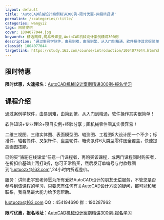```yaml
---
layout: default
title: 'AutoCAD机械设计案例精讲300例-限时优惠-网易精品课'
permalink: /:categories/:title/
categories: wangyi2
tags: 网易提供
cover: 1004077044.jpg
keywords: 精选网课,网易云课堂,AutoCAD机械设计案例精讲300例
description: '通过案例学软件，由易到难，由简到繁、从入门到精通，软件操作其实很简单！软件知识+专业理论+项目实例+经验分享；画机械零件'
classid: 1004077044
targetlink: https://study.163.com/course/introduction/1004077044.htm?share=1&shareId=1025206652&utm_campaign=share&utm_medium=iphoneShare&utm_source=&utm_u=1025206652
---
```


## 限时特惠

**限时优惠，火速报名**：[AutoCAD机械设计案例精讲300例-报名学习](https://study.163.com/course/introduction/1004077044.htm?share=1&shareId=1025206652&utm_campaign=share&utm_medium=iphoneShare&utm_source=&utm_u=1025206652)

## 课程介绍

通过案例学软件，由易到难，由简到繁、从入门到精通，软件操作其实很简单！

软件知识+专业理论+项目实例+经验分享；画机械零件图其实很容易！

二维三视图、三维实体图、表面模型图、轴测图、工程图5大设计图一个不少；标准件、轴套筒件、叉架杆件、盘盖轮件、箱壳泵件6大类型零件图全覆盖，快速提高画图技能。

已购买“骆驼在线课堂”任意一门课程者，再购买该课程，或两门课程同时购买者，在折扣价基础上再打8折，您可正常购买，然后发订单编号与付款截图到“luotuozx@163.com”,24小时内折返差价。

服务：讲师史宇宏老师愿为所有爱好AutoCAD设计的朋友无偿服务，不管您是否参与到该课程的学习，只要您有任何有关AutoCAD设计方面的疑问，都可以和我联系，我将尽最大能力给予您帮助。

luotuozx@163.com            QQ：454194690     群：190287962

**限时优惠，报名地址**：[AutoCAD机械设计案例精讲300例-报名学习](https://study.163.com/course/introduction/1004077044.htm?share=1&shareId=1025206652&utm_campaign=share&utm_medium=iphoneShare&utm_source=&utm_u=1025206652)

